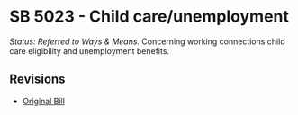 # SB 5023 - Child care/unemployment
*Status: Referred to Ways & Means.*
Concerning working connections child care eligibility and unemployment benefits.

## Revisions
* [Original Bill](1/)